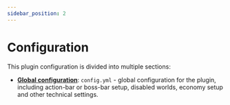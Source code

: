 ```yaml
---
sidebar_position: 2
---
```


# Configuration

This plugin configuration is divided into multiple sections:

- [**Global configuration**](/docs/configuration/global-configuration.md): `config.yml` - global configuration for the plugin, including action-bar or boss-bar setup, disabled worlds, economy setup and other technical settings.
